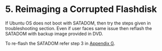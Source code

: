 # 5. Reimaging a Corrupted Flashdisk

If Ubuntu OS does not boot with SATADOM, then try the steps given in troubleshooting section. Even if user faces same issue then reflash the SATADOM with backup image provided in DVD.&#x20;

To re-flash the SATADOM refer step 3 in [Appendix G](appendix-g-dd-command-for-image-backup.md).
